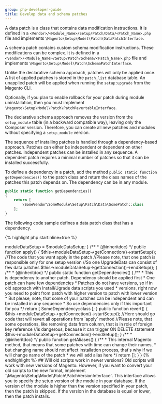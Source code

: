```yaml
---
group: php-developer-guide
title: Develop data and schema patches
---
```


A data patch is a class that contains data modification instructions. It is defined in a `<Vendor>/<Module_Name>/Setup/Patch/Data/<Patch_Name>.php` file and implements `\Magento\Setup\Model\Patch\DataPatchInterface`.

A schema patch contains custom schema modification instructions. These modifications can be complex. It is defined in a `<Vendor>/<Module_Name>/Setup/Patch/Schema/<Patch_Name>.php` file and implements `\Magento\Setup\Model\Patch\SchemaPatchInterface`.

Unlike the declarative schema approach, patches will only be applied once. A list of applied patches is stored in the `patch_list` database table. An unapplied patch will be applied when running the `setup:upgrade` from the Magento CLI. 

Optionally, if you plan to enable rollback for your patch during module uninstallation, then you must implement `\Magento\Setup\Model\Patch\PatchRevertableInterface`.

The declarative schema approach removes the version from the `setup_module` table (in a backward compatible way), leaving only the Composer version. Therefore, you can create all new patches and modules without specifying a `setup_module` version.

The sequence of installing patches is handled through a dependency-based approach. Patches can either be independent or dependent on other patches. Independent patches can be installed in any sequence. A dependent patch requires a minimal number of patches so that it can be installed successfully.

To define a dependency in a patch, add the method `public static function getDependencies()`
to the patch class and return the class names of the patches this patch depends on. The dependency can be in any module.

``` php
public static function getDependencies()
{
    return [
        \SomeVendor\SomeModule\Setup\Patch\Data\SomePatch::class
    ];
}
```

The following code sample defines a data patch class that has a dependency.


{% highlight php startinline=true %}
<?php
    /**
     * Copyright © Magento, Inc. All rights reserved.
     * See COPYING.txt for license details.
     */

    namespace Magento\DummyModule\Setup\Patch\Data;

    use Magento\Setup\Model\Patch\DataPatchInterface;
    use Magento\Setup\Model\Patch\PatchRevertableInterface;

    /**
     */
    class DummyPatch
        implements DataPatchInterface,
        PatchRevertableInterface
    {
        /**
         * @var \Magento\Framework\Setup\ModuleDataSetupInterface
         */
        private $moduleDataSetup;

        /**
         * @param \Magento\Framework\Setup\ModuleDataSetupInterface $moduleDataSetup
         */
        public function __construct(
            \Magento\Framework\Setup\ModuleDataSetupInterface $moduleDataSetup
        ) {
            /**
             * If before, we pass $setup as argument in install/upgrade function, from now we start
             * inject it with DI. If you want to use setup, you can inject it, with the same way as here
             */
            $this->moduleDataSetup = $moduleDataSetup;
        }

        /**
         * {@inheritdoc}
         */
        public function apply()
        {
            $this->moduleDataSetup->getConnection()->startSetup();
            //The code that you want apply in the patch
            //Please note, that one patch is responsible only for one setup version
            //So one UpgradeData can consist of few data patches
            $this->moduleDataSetup->getConnection()->endSetup();
        }

        /**
         * {@inheritdoc}
         */
        public static function getDependencies()
        {
            /**
             * This is dependency to another patch. Dependency should be applied first
             * One patch can have few dependencies
             * Patches do not have versions, so if in old approach with Install/Ugrade data scripts you used
             * versions, right now you need to point from patch with higher version to patch with lower version
             * But please, note, that some of your patches can be independent and can be installed in any sequence
             * So use dependencies only if this important for you
             */
            return [
                SomeDependency::class
            ];
        }

        public function revert()
        {
            $this->moduleDataSetup->getConnection()->startSetup();
            //Here should go code that will revert all operations from `apply` method
            //Please note, that some operations, like removing data from column, that is in role of foreign key reference
            //is dangerous, because it can trigger ON DELETE statement
            $this->moduleDataSetup->getConnection()->endSetup();
        }

        /**
         * {@inheritdoc}
         */
        public function getAliases()
        {
            /**
             * This internal Magento method, that means that some patches with time can change their names,
             * but changing name should not affect installation process, that's why if we will change name of the patch
             * we will add alias here
             */
            return [];
        }
    }
{% endhighlight %}

## Will old scripts work in newer versions?

Old scripts will work with new versions of Magento. However, if you want to convert your old scripts to the new format,
implement `\Magento\Setup\Model\Patch\PatchVersionInterface`. This interface allows you to specify the setup version of the module in your database. If the version of the module is higher than the version specified in your patch, then the patch is skipped. If the version in the database is equal or lower, then the patch installs.

